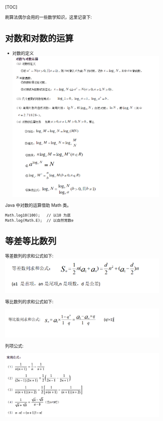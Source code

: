 [TOC]

刷算法偶尔会用的一些数学知识，这里记录下:

# 对数和对数的运算
* 对数的定义  
![20190827214147.png](../../../Pictures/201908/20190827214147.png)  

Java 中对数的运算借助 Math 类。
```
Math.log10(100);   // 以10 为底
Math.log(Math.E);  // 以自然常数e
```


# 等差等比数列  

等差数列的求和公式如下:  
![20190830211130.png](../../../Pictures/201908/20190830211130.png)  

等比数列的求和公式如下:  

![20190830211459.png](../../../Pictures/201908/20190830211459.png)  

列项公式:

![20190830211534.png](../../../Pictures/201908/20190830211534.png)  

